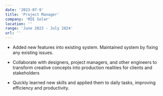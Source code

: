 ```yaml
---
date: '2023-07-9'
title: 'Project Manager'
company: 'MIE Solar'
location: ''
range: 'June 2023 - July 2024'
url: ''
---
```


 

- Added new features into existing system. Maintained system by fixing any existing issues.
 
- Collaborate with designers, project managers, and other engineers to transform creative concepts into production realities for clients and stakeholders
- Quickly learned new skills and applied them to daily tasks, improving efficiency and productivity.
